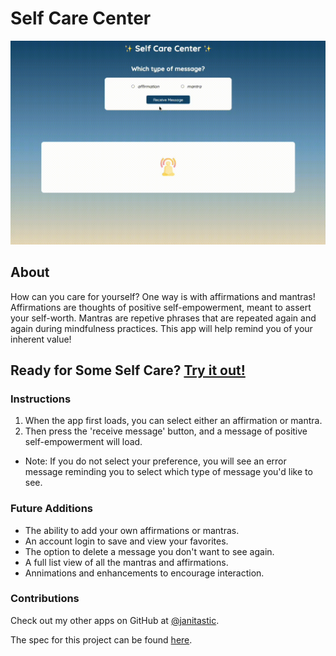# Self Care Center

![App Demo](https://github.com/janitastic/self-care-center/blob/main/assets/Self-Care-Video.gif)

## About
How can you care for yourself? One way is with affirmations and mantras!
Affirmations are thoughts of positive self-empowerment, meant to assert your self-worth.
Mantras are repetive phrases that are repeated again and again during mindfulness practices. This app will help remind you of your inherent value!

##
## Ready for Some Self Care? [Try it out!](https://janitastic.github.io/self-care-center/)


### Instructions

1. When the app first loads, you can select either an affirmation or mantra.
2. Then press the 'receive message' button, and a message of positive self-empowerment will load.
  - Note: If you do not select your preference, you will see an error message reminding you to select which type of message you'd like to see.

### Future Additions

- The ability to add your own affirmations or mantras.
- An account login to save and view your favorites.
- The option to delete a message you don't want to see again.
- A full list view of all the mantras and affirmations.
- Annimations and enhancements to encourage interaction.

### Contributions
Check out my other apps on GitHub at [@janitastic](https://github.com/janitastic).

The spec for this project can be found [here](https://frontend.turing.io/projects/module-1/self-care-center.html). 
